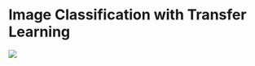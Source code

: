 # Image Classification with Transfer Learning

![](https://github.com/hbhasin/Image-Recognition-with-Deep-Learning/blob/master/images/splash.JPG)
